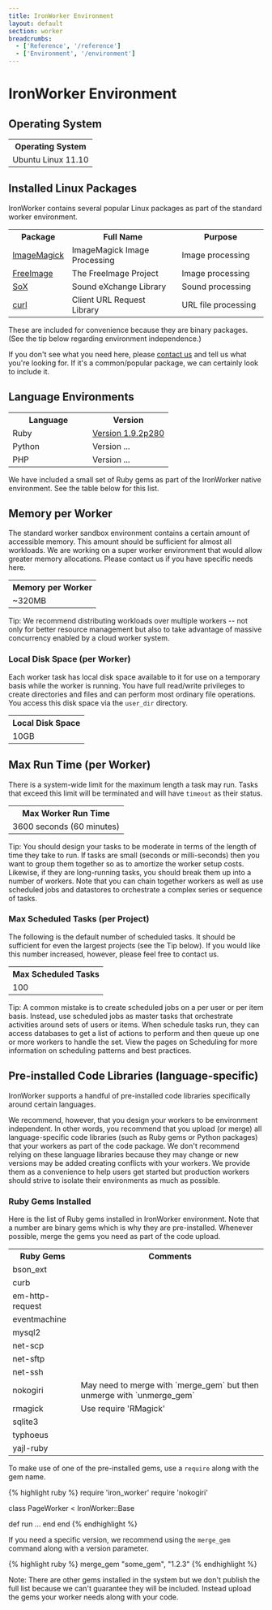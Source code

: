 ```yaml
---
title: IronWorker Environment
layout: default
section: worker
breadcrumbs:
  - ['Reference', '/reference']
  - ['Environment', '/environment']
---
```


# IronWorker Environment

## Operating System

<table class="reference_list">
<tr><th>Operating System</th></tr>
<tr><td>Ubuntu Linux 11.10</td></tr>
</table>

## Installed Linux Packages
IronWorker contains several popular Linux packages as part of the standard worker environment.

<table class="reference">
<tr><th style="width: 20%;">Package</th><th style="width: 45%;">Full Name</th><th style="width: 35%;">Purpose</th></tr>
<tr><td><a href="http://www.imagemagick.org/" title="ImageMagick">ImageMagick</a></td><td>ImageMagick Image Processing</td><td>Image processing</td></tr>
<tr><td><a href="http://freeimage.sourceforge.net//" title="FreeImage">FreeImage</a></td><td>The FreeImage Project</td><td>Image processing</td></tr>
<tr><td><a href="http://sox.sourceforge.net/" title="SoX">SoX</a></td><td>Sound eXchange Library</td><td>Sound processing</td></tr>
<tr><td><a href="http://curl.haxx.se/" title="curl">curl</a></td><td>Client URL Request Library</td><td>URL file processing</td></tr>
</table>

These are included for convenience because they are binary packages. (See the tip below regarding environment independence.) 

If you don't see what you need here, please [contact us](http://support.iron.io/customer/portal/emails/new) and tell us what you're looking for. If it's a common/popular package, we can certainly look to include it.

## Language Environments

<table class="reference">
<tr><th style="width: 50%;">Language</th><th style="width: 50%;">Version</th></tr>
<tr><td>Ruby</td><td><a href="http://www.ruby-lang.org/en/downloads/" title="Version 1.9.2p280">Version 1.9.2p280</a></td></tr>
<tr><td>Python</td><td><a href="" title="Version ..."></a>Version ...</td></tr>
<tr><td>PHP</td><td><a href="" title="Version ..."></a>Version ...</td></tr>
</table>

We have included a small set of Ruby gems as part of the IronWorker native environment. See the table below for this list.

## Memory per Worker
The standard worker sandbox environment contains a certain amount of accessible memory. This amount should be sufficient for almost all workloads. We are working on a super worker environment that would allow greater memory allocations. Please contact us if you have specific needs here.

<table class="reference_list">
<tr><th>Memory per Worker</th></tr>
<tr><td>~320MB</td></tr>
</table>

Tip: We recommend distributing workloads over multiple workers -- not only for better resource management but also to take advantage of massive concurrency enabled by a cloud worker system. 

### Local Disk Space (per Worker)
Each worker task has local disk space available to it for use on a temporary basis while the worker is running. You have full read/write privileges to create directories and files and can perform most ordinary file operations. You access this disk space via the `user_dir` directory.

<table class="reference_list">
<tr><th>Local Disk Space</th></tr>
<tr><td>10GB</td></tr>
</table>

## Max Run Time (per Worker)
There is a system-wide limit for the maximum length a task may run. Tasks that exceed this limit will be terminated and will have `timeout` as their status. 

<table class="reference_list">
<tr><th>Max Worker Run Time</th></tr>
<tr><td>3600 seconds (60 minutes)</td></tr>
</table>

Tip: You should design your tasks to be moderate in terms of the length of time they take to run. If tasks are small (seconds or milli-seconds) then you want to group them together so as to amortize the worker setup costs. Likewise, if they are long-running tasks, you should break them up into a number of workers. Note that you can chain together workers as well as use scheduled jobs and datastores to orchestrate a complex series or sequence of tasks.

### Max Scheduled Tasks (per Project)
The following is the default number of scheduled tasks. It should be sufficient for even the largest projects (see the Tip below). If you would like this number increased, however, please feel free to contact us.

<table class="reference_list">
<tr><th>Max Scheduled Tasks</th></tr>
<tr><td>100</td></tr>
</table>

Tip: A common mistake is to create scheduled jobs on a per user or per item basis. Instead, use scheduled jobs as master tasks that orchestrate activities around sets of users or items. When schedule tasks run, they can access databases to get a list of actions to perform and then queue up one or more workers to handle the set. View the pages on Scheduling for more information on scheduling patterns and best practices.

## Pre-installed Code Libraries (language-specific)
IronWorker supports a handful of pre-installed code libraries specifically around certain languages. 

We recommend, however, that you design your workers to be environment independent. In other words, you recommend that you upload (or merge) all language-specific code libraries (such as Ruby gems or Python packages) that your workers as part of the code package. We don't recommend relying on these language libraries because they may change or new versions may be added creating conflicts with your workers. We provide them as a convenience to help users get started but production workers should strive to isolate their environments as much as possible.

### Ruby Gems Installed
Here is the list of Ruby gems installed in IronWorker environment. Note that a number are binary gems which is why they are pre-installed. Whenever possible, merge the gems you need as part of the code upload.

<table class="reference_list">
<tr><th>Ruby Gems</th><th>Comments</th></tr>
<tr><td>bson_ext</td></tr>
<tr><td>curb</td></tr>
<tr><td>em-http-request</td></tr>
<tr><td>eventmachine</td></tr>
<tr><td>mysql2</td></tr>
<tr><td>net-scp</td></tr>
<tr><td>net-sftp</td></tr>
<tr><td>net-ssh</td></tr>
<tr><td>nokogiri</td><td>May need to merge with `merge_gem` but then unmerge with `unmerge_gem`</td></tr>
<tr><td>rmagick</td><td>Use require 'RMagick'</td></tr>
<tr><td>sqlite3</td></tr> 
<tr><td>typhoeus</td></tr>
<tr><td>yajl-ruby</td></tr>
</table>

To make use of one of the pre-installed gems, use a `require` along with the gem name.

{% highlight ruby %}
require 'iron_worker'
require 'nokogiri'

class PageWorker < IronWorker::Base

  def run
    ...
  end
end
{% endhighlight %}

If you need a specific version, we recommend using the `merge_gem` command along with a version parameter.

{% highlight ruby %}
merge_gem "some_gem", "1.2.3"
{% endhighlight %}

Note: There are other gems installed in the system but we don't publish the full list because we can't guarantee they will be included. Instead upload the gems your worker needs along with your code.

